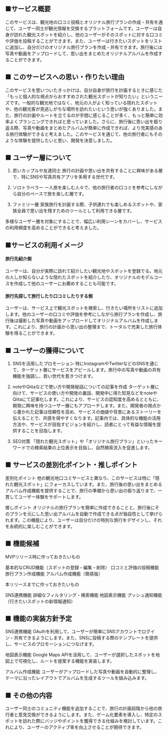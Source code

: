 ## ■サービス概要
このサービスは、観光地の口コミ投稿とオリジナル旅行プランの作成・共有を通じて、ユーザー同士が観光情報を交換するプラットフォームです。ユーザーは自身が訪れた観光スポットを紹介し、他のユーザーがそのスポットに対する口コミや評価を投稿することができます。また、ユーザーは行きたいスポットをリストに追加し、自分だけのオリジナル旅行プランを作成・共有できます。旅行後には写真や動画をアップロードして、思い出をまとめたオリジナルアルバムを作成することができます。

## ■ このサービスへの思い・作りたい理由
このサービスを思いついたきっかけは、自分自身が旅行を計画するときに感じた「もっと個人的な視点からおすすめされた観光スポットが知りたい」というニーズです。一般的な観光地ではなく、地元の人がよく知っている隠れたスポットや、他の観光客が見逃しがちな場所を訪れたいという思いが強くありました。また、旅行の計画やルートを立てるのが手間に感じることが多く、もっと簡単に効率よくプランニングできればと思っていました。さらに、旅行後に思い出を振り返る際、写真や動画をまとめたアルバムが簡単に作成できれば、より充実感のある旅行体験ができると考えました。このサービスを通じて、他の旅行者にもそのような体験を提供したいと思い、開発を決意しました。

## ■ ユーザー層について
1. 若いカップルや友達同士
旅行の計画や思い出を共有することに興味がある層で、特にSNSや写真共有アプリを多用する世代です。

2. ソロトラベラー
一人旅を楽しむ人々で、他の旅行者の口コミを参考にしながら自分のペースで旅を楽しむ層です。

3. ファミリー層
家族旅行を計画する際、子供連れでも楽しめるスポットや、家族全員で思い出を残すためのツールとして利用できる層です。

多様なユーザー層を対象にすることで、幅広い利用シーンをカバーし、サービスの利用頻度を高めることができると考えました。

## ■サービスの利用イメージ
#### 旅行先紹介側
ユーザーは、自分が実際に訪れて紹介したい観光地やスポットを登録でる。地元の人しか知らないような隠れたスポットを紹介したり、オリジナルのモデルコースを作成して他のユーザーにお薦めすることも可能です。

#### 旅行先探して旅行したり口コミしたりする側
ユーザーは、サービス上で観光スポットを検索し、行きたい場所をリストに追加します。他のユーザーの口コミや評価を参考にしながら旅行プランを作成し、旅行後は撮影した写真や動画をアップロードしてオリジナルアルバムを作成します。これにより、旅行の計画から思い出の整理まで、トータルで充実した旅行体験を得ることができます。

## ■ ユーザーの獲得について
1. SNSを活用したプロモーション
特にInstagramやTwitterなどのSNSを通じて、ターゲット層にサービスをアピールします。旅行中の写真や動画の共有機能を強調し、若い世代を惹きつけます。

2. noteやQiitaなどで使い方や開発秘話についての記事を作成
ターゲット層に向けて、サービスの使い方や開発の裏話、開発中に得た知見などをnoteやQiitaにて記事化します。これにより、サービスの認知度を高めるとともに、開発に興味を持つユーザー層にもアプローチします。また、開発者の視点から書かれた記事は信頼性を高め、サービスの価値や背景にあるストーリーを伝えることで、共感を得やすくなります。記事内では、具体的な機能の活用方法や、サービスが目指すビジョンを紹介し、読者にとって有益な情報を提供することを目指します。

3. SEO対策
「隠れた観光スポット」や「オリジナル旅行プラン」といったキーワードでの検索結果の上位表示を目指し、自然検索流入を促進します。

## ■ サービスの差別化ポイント・推しポイント
差別化ポイント
他の観光地口コミサービスと異なり、このサービスは特に「隠れた観光スポット」にフォーカスしています。また、旅行後の思い出をまとめるアルバム作成機能を提供することで、旅行の準備から思い出の振り返りまで、一貫してユーザー体験をサポートします。

推しポイント
オリジナルの旅行プランを簡単に作成できることと、旅行後にそのプランを元にした思い出アルバムを自動で作成できる点が独自性として挙げられます。この機能により、ユーザーは自分だけの特別な旅行をデザインし、それを永続的に楽しむことができます。

## ■ 機能候補

MVPリリース時に作っておきたいもの

基本的なCRUD機能（スポットの登録・編集・削除）
口コミと評価の投稿機能
旅行プラン作成機能
アルバム作成機能（簡易版）

本リリースまでに作っておきたいもの

SNS連携機能
詳細なフィルタリング・検索機能
地図表示機能
プッシュ通知機能（行きたいスポットの新情報通知）

## ■ 機能の実装方針予定
SNS連携機能
OAuthを利用して、ユーザーが簡単にSNSアカウントでログイン・共有できるようにします。また、SNSに投稿する際のテンプレートを提供し、サービスのプロモーションにつなげます。

地図表示機能
Google Maps APIを活用して、ユーザーが選択したスポットを地図上で可視化し、ルートを提案する機能を実装します。

アルバム作成機能
ユーザーがアップロードした写真や動画を自動的に整理し、テーマに沿ったレイアウトでアルバムを生成するツールを組み込みます。

## ■ その他の内容
ユーザー同士のコミュニティ機能を追加することで、旅行の計画段階から他の旅行者と意見交換ができるようにします。また、ゲーム化要素を導入し、特定のスポットを訪れた際にバッジやポイントを獲得できる仕組みを検討しています。これにより、ユーザーのアクティブ率を向上させることが期待できます。
